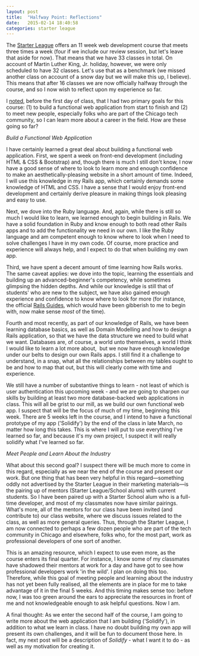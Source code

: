 ```yaml
---
layout: post
title:  "Halfway Point: Reflections"
date:   2015-02-14 18:40:58
categories: starter league
---
```


The <a title="The Starter League" href="http://www.starterleague.com" target="_blank">Starter League</a> offers an 11 week web development course that meets three times a week (four if we include our review session, but let's leave that aside for now). That means that we have 33 classes in total. On account of Martin Luther King, Jr. holiday, however, we were only scheduled to have 32 classes. Let's use that as a benchmark (we missed another class on account of a snow day but we will make this up, I believe). This means that after 16 classes we are now officially halfway through the course, and so I now wish to reflect upon my experience so far.

I <a title="Gearing Up" href="http://www.sitzfleisch.org/?p=16" target="_blank">noted</a>, before the first day of class, that I had two primary goals for this course: (1) to build a functional web application from start to finish and (2) to meet new people, especially folks who are part of the Chicago tech community, so I can learn more about a career in the field. How are these going so far?

<em>Build a Functional Web Application</em>

I have certainly learned a great deal about building a functional web application. First, we spent a week on front-end development (including HTML &amp; CSS &amp; Bootstrap) and, though there is much I still don't know, I now have a good sense of where to look to learn more and enough confidence to make an aesthetically-pleasing website in a short amount of time. Indeed, I will use this knowledge in my Rails app, which certainly demands some knowledge of HTML and CSS. I have a sense that I would enjoy front-end development and certainly derive pleasure in making things look pleasing and easy to use.

Next, we dove into the Ruby language. And, again, while there is still so much I would like to learn, we learned enough to begin building in Rails. We have a solid foundation in Ruby and know enough to both read other Rails apps and to add the functionality we need in our own. I like the Ruby language and am competent enough to know where to look when I need to solve challenges I have in my own code. Of course, more practice and experience will always help, and I expect to do that when building my own app.

Third, we have spent a decent amount of time learning how Rails works. The same caveat applies: we dove into the topic, learning the essentials and building up an advanced-beginner's competency, while sometimes glimpsing the hidden depths. And while our knowledge is still that of students' who are new to the subject, we have also gained enough experience and confidence to know where to look for more (for instance, the official <a title="Ruby on Rails Guides" href="http://guides.rubyonrails.org" target="_blank">Rails Guides</a>, which would have been gibberish to me to begin with, now make sense <em>most</em> of the time).

Fourth and most recently, as part of our knowledge of Rails, we have been learning database basics, as well as Domain Modelling and how to design a Rails application, so that we have the data structure we need to build what we want. Databases are, of course, a world unto themselves, a world I think I would like to learn a lot more about,  but we now have enough knowledge under our belts to design our own Rails apps. I still find it a challenge to understand, in a snap, what all the relationships between my tables ought to be and how to map that out, but this will clearly come with time and experience.

We still have a number of substantive things to learn - not least of which is user authentication this upcoming week - and we are going to sharpen our skills by building at least two more database-backed web applications in class. This will all be grist to our mill, as we build our own functional web app. I suspect that will be the focus of much of my time, beginning this week. There are 5 weeks left in the course, and I intend to have a functional prototype of my app ('Solidify') by the end of the class in late March, no matter how long this takes. This is where I will put to use everything I've learned so far, and because it's my own project, I suspect it will really solidify what I've learned so far.

<em>Meet People and Learn About the Industry</em>

What about this second goal? I suspect there will be much more to come in this regard, especially as we near the end of the course and present our work. But one thing that has been very helpful in this regard—something oddly not advertised by the Starter League in their marketing materials—is the pairing up of mentors (Starter League/School alums) with current students. So I have been paired up with a Starter School alum who is a full-time developer, and most of my classmates now have similar pairings. What's more, all of the mentors for our class have been invited (and contribute to) our class website, where we discuss issues related to the class, as well as more general queries. Thus, through the Starter League, I am now connected to perhaps a few dozen people who are part of the tech community in Chicago and elsewhere, folks who, for the most part, work as professional developers of one sort of another.

This is an amazing resource, which I expect to use even more, as the course enters its final quarter. For instance, I know some of my classmates have shadowed their mentors at work for a day and have got to see how professional developers work 'in the wild'. I plan on doing this too. Therefore, while this goal of meeting people and learning about the industry has not yet been fully realised, all the elements are in place for me to take advantage of it in the final 5 weeks. And this timing makes sense too: before now, I was too green around the ears to appreciate the resources in front of me and not knowledgeable enough to ask helpful questions. Now I am.

A final thought: As we enter the second half of the course, I am going to write more about the web application that I am building ('Solidify'), in addition to what we learn in class. I have no doubt building my own app will present its own challenges, and it will be fun to document those here. In fact, my next post will be a description of <em>Solidify</em> - what I want it to do - as well as my motivation for creating it.
